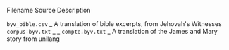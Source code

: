 Filename	Source	Description

`byv_bible.csv`	_	A translation of bible excerpts, from Jehovah's Witnesses
`corpus-byv.txt`	_	_
`compte.byv.txt`	_	A translation of the James and Mary story from unilang
